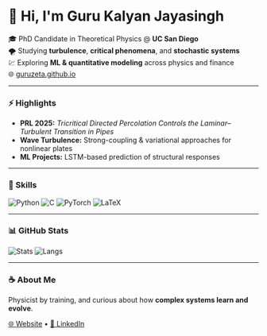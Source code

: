 <!--
**Guruzeta/guruzeta** is a ✨ _special_ ✨ repository because its `README.md` (this file) appears on your GitHub profile.

Here are some ideas to get you started:

- 🔭 I’m currently working on ...
- 🌱 I’m currently learning ...
- 👯 I’m looking to collaborate on ...
- 🤔 I’m looking for help with ...
- 💬 Ask me about ...
- 📫 How to reach me: ...
- 😄 Pronouns: ...
- ⚡ Fun fact: ...
-->
# 👋 Hi, I'm **Guru Kalyan Jayasingh**

🎓 PhD Candidate in Theoretical Physics @ **UC San Diego**  
🌪️ Studying **turbulence**, **critical phenomena**, and **stochastic systems**  
💹 Exploring **ML & quantitative modeling** across physics and finance  
🌐 [guruzeta.github.io](https://guruzeta.github.io)

---

### ⚡ Highlights
- **PRL 2025:** *Tricritical Directed Percolation Controls the Laminar–Turbulent Transition in Pipes*  
- **Wave Turbulence:** Strong-coupling & variational approaches for nonlinear plates  
- **ML Projects:** LSTM-based prediction of structural responses

---

### 🧠 Skills
![Python](https://img.shields.io/badge/Python-3670A0?logo=python&logoColor=ffdd54)
![C](https://img.shields.io/badge/C++-00599C?logo=cplusplus)
![PyTorch](https://img.shields.io/badge/PyTorch-EE4C2C?logo=pytorch)
![LaTeX](https://img.shields.io/badge/LaTeX-008080?logo=latex)

---

### 📊 GitHub Stats
![Stats](https://github-readme-stats.vercel.app/api?username=guruzeta&show_icons=true&theme=tokyonight)
![Langs](https://github-readme-stats.vercel.app/api/top-langs/?username=guruzeta&layout=compact&theme=tokyonight)

---

### ☕ About Me
Physicist by training, and curious about how **complex systems learn and evolve**.

[🌐 Website](https://guruzeta.github.io) • [💼 LinkedIn](https://www.linkedin.com/in/guru-kalyan-jayasingh/)

